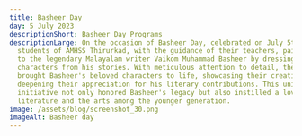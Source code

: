 ```yaml
---
title: Basheer Day
day: 5 July 2023
descriptionShort: Basheer Day Programs
descriptionLarge: On the occasion of Basheer Day, celebrated on July 5th, the
  students of AMHSS Thirurkad, with the guidance of their teachers, paid homage
  to the legendary Malayalam writer Vaikom Muhammad Basheer by dressing up as
  characters from his stories. With meticulous attention to detail, the students
  brought Basheer's beloved characters to life, showcasing their creativity and
  deepening their appreciation for his literary contributions. This unique
  initiative not only honored Basheer's legacy but also instilled a love for
  literature and the arts among the younger generation.
image: /assets/blog/screenshot_30.png
imageAlt: Basheer day
---
```

